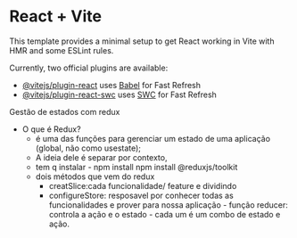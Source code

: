# React + Vite

This template provides a minimal setup to get React working in Vite with HMR and some ESLint rules.

Currently, two official plugins are available:

- [@vitejs/plugin-react](https://github.com/vitejs/vite-plugin-react/blob/main/packages/plugin-react/README.md) uses [Babel](https://babeljs.io/) for Fast Refresh
- [@vitejs/plugin-react-swc](https://github.com/vitejs/vite-plugin-react-swc) uses [SWC](https://swc.rs/) for Fast Refresh

Gestão de estados com redux 
 - O que é Redux?
    - é uma das funções para gerenciar um estado de uma aplicação (global, não como usestate);
    - A ideia dele é separar por contexto,
	- tem q instalar - npm install npm install @reduxjs/toolkit
	- dois métodos que vem do redux
		- creatSlice:cada funcionalidade/ feature e dividindo
		- configureStore: resposavel por conhecer todas as funcionalidades e prover para nossa aplicação
                      - função reducer: controla a ação e o estado - cada um é um combo de estado e ação.